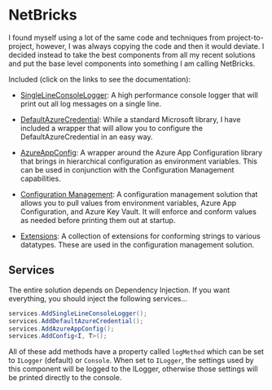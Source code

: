 # NetBricks

I found myself using a lot of the same code and techniques from project-to-project, however, I was always copying the code and then it would deviate. I decided instead to take the best components from all my recent solutions and put the base level components into something I am calling NetBricks.

Included (click on the links to see the documentation):

- [SingleLineConsoleLogger](./docs/SingleLineConsoleLogger.md): A high performance console logger that will print out all log messages on a single line.

- [DefaultAzureCredential](./docs/DefaultAzureCredential.md): While a standard Microsoft library, I have included a wrapper that will allow you to configure the DefaultAzureCredential in an easy way.

- [AzureAppConfig](./docs/AzureAppConfig.md): A wrapper around the Azure App Configuration library that brings in hierarchical configuration as environment variables. This can be used in conjunction with the Configuration Management capabilities.

- [Configuration Management](./docs/Config.md): A configuration management solution that allows you to pull values from environment variables, Azure App Configuration, and Azure Key Vault. It will enforce and conform values as needed before printing them out at startup.

- [Extensions](./docs/Extensions.md): A collection of extensions for conforming strings to various datatypes. These are used in the configuration management solution.

## Services

The entire solution depends on Dependency Injection. If you want everything, you should inject the following services...

```csharp
services.AddSingleLineConsoleLogger();
services.AddDefaultAzureCredential();
services.AddAzureAppConfig();
services.AddConfig<I, T>();
```

All of these add methods have a property called `logMethod` which can be set to `ILogger` (default) or `Console`. When set to `ILogger`, the settings used by this component will be logged to the ILogger, otherwise those settings will be printed directly to the console.
